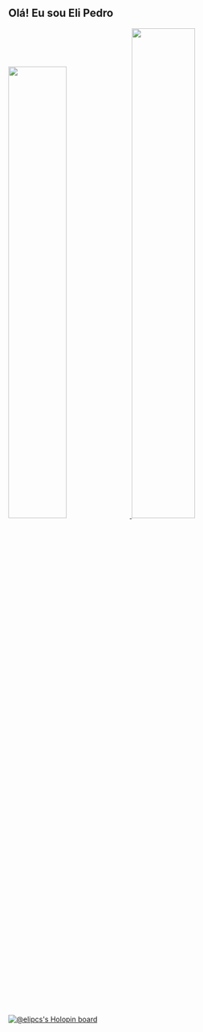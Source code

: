 ## Olá! Eu sou Eli Pedro

<div>
<a href="https://github.com/elipcs">
<img width="48%" src="https://github-readme-stats.vercel.app/api?username=elipcs&show_icons=true&theme=dracula&include_all_commits=true&count_private=true&hide_border=true"/>
<img width="50%" src="https://github-readme-stats.vercel.app/api/top-langs/?username=elipcs&layout=compact&langs_count=16&theme=dracula&hide_border=true"/>
</div>

[![@elipcs's Holopin board](https://holopin.me/elipcs)](https://holopin.io/@elipcs)
